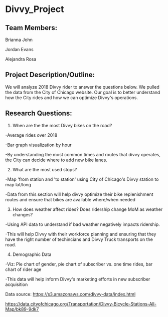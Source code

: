 # Divvy_Project

## Team Members:

Brianna John

Jordan Evans

Alejandra Rosa

## Project Description/Outline:

We will analyze 2018 Divvy rider to answer the questions below. We pulled the data from the City of Chicago website. Our goal is to better understand how the City rides and how we can optimize Divvy's operations.

## Research Questions:

1. When are the the most Divvy bikes on the road?

-Average rides over 2018

-Bar graph visualization by hour

-By understanding the most common times and routes that divvy operates, the City can decide where to add new bike lanes.


2. What are the most used stops?

-Map 'from station and 'to station' using City of Chicago's Divvy station to map lat/long

-Data from this section will help divvy optimize their bike replenishment routes and ensure that bikes are available where/when needed


3. How does weather affect rides? Does ridership change MoM as weather changes?

-Using API data to understand if bad weather negatively impacts ridership.

-This will help Divvy with their workforce planning and ensuring that they have the right number of techincians and Divvy Truck transports on the road.


4. Demographic Data

-Viz: Pie chart of gender, pie chart of subscriber vs. one time rides, bar chart of rider age

-This data will help inform Divvy's marketing efforts in new subscriber acquisition


Data source: 
https://s3.amazonaws.com/divvy-data/index.html

https://data.cityofchicago.org/Transportation/Divvy-Bicycle-Stations-All-Map/bk89-9dk7
